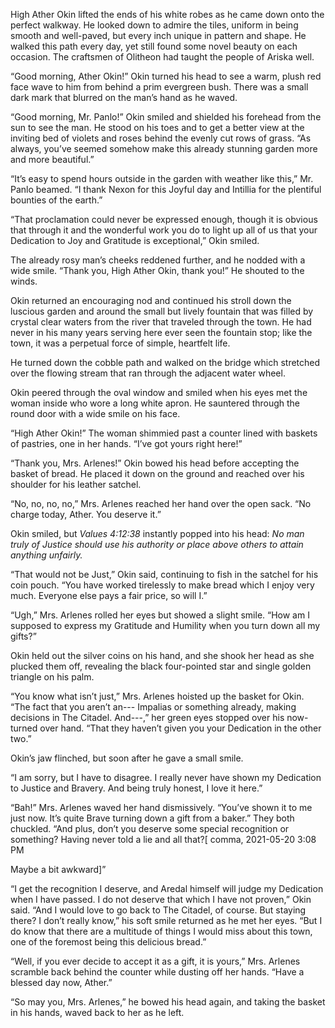High Ather Okin lifted the ends of his white robes as he came down onto the perfect walkway. He looked down to admire the tiles, uniform in being smooth and well-paved, but every inch unique in pattern and shape. He walked this path every day, yet still found some novel beauty on each occasion. The craftsmen of Olitheon had taught the people of Ariska well.

“Good morning, Ather Okin!” Okin turned his head to see a warm, plush red face wave to him from behind a prim evergreen bush. There was a small dark mark that blurred on the man’s hand as he waved.

“Good morning, Mr. Panlo!” Okin smiled and shielded his forehead from the sun to see the man. He stood on his toes and to get a better view at the inviting bed of violets and roses behind the evenly cut rows of grass. “As always, you’ve seemed somehow make this already stunning garden more and more beautiful.”

“It’s easy to spend hours outside in the garden with weather like this,” Mr. Panlo beamed. “I thank Nexon for this Joyful day and Intillia for the plentiful bounties of the earth.”

“That proclamation could never be expressed enough, though it is obvious that through it and the wonderful work you do to light up all of us that your Dedication to Joy and Gratitude is exceptional,” Okin smiled.

The already rosy man’s cheeks reddened further, and he nodded with a wide smile. “Thank you, High Ather Okin, thank you!” He shouted to the winds.

Okin returned an encouraging nod and continued his stroll down the luscious garden and around the small but lively fountain that was filled by crystal clear waters from the river that traveled through the town. He had never in his many years serving here ever seen the fountain stop; like the town, it was a perpetual force of simple, heartfelt life.

He turned down the cobble path and walked on the bridge which stretched over the flowing stream that ran through the adjacent water wheel. 

Okin peered through the oval window and smiled when his eyes met the woman inside who wore a long white apron. He sauntered through the round door with a wide smile on his face.

“High Ather Okin!” The woman shimmied past a counter lined with baskets of pastries, one in her hands. “I’ve got yours right here!”

“Thank you, Mrs. Arlenes!” Okin bowed his head before accepting the basket of bread. He placed it down on the ground and reached over his shoulder for his leather satchel. 

“No, no, no, no,” Mrs. Arlenes reached her hand over the open sack. “No charge today, Ather. You deserve it.”

Okin smiled, but *Values 4:12:38* instantly popped into his head: *No man truly of Justice should use his authority or place above others to attain anything unfairly.* 

“That would not be Just,” Okin said, continuing to fish in the satchel for his coin pouch. “You have worked tirelessly to make bread which I enjoy very much. Everyone else pays a fair price, so will I.”

“Ugh,” Mrs. Arlenes rolled her eyes but showed a slight smile. “How am I supposed to express my Gratitude and Humility when you turn down all my gifts?”

Okin held out the silver coins on his hand, and she shook her head as she plucked them off, revealing the black four-pointed star and single golden triangle on his palm.

“You know what isn’t just,” Mrs. Arlenes hoisted up the basket for Okin. “The fact that you aren’t an--- Impalias or something already, making decisions in The Citadel. And---,” her green eyes stopped over his now-turned over hand. “That they haven’t given you your Dedication in the other two.”

Okin’s jaw flinched, but soon after he gave a small smile. 

“I am sorry, but I have to disagree. I really never have shown my Dedication to Justice and Bravery. And being truly honest, I love it here.”

“Bah!” Mrs. Arlenes waved her hand dismissively. “You’ve shown it to me just now. It’s quite Brave turning down a gift from a baker.” They both chuckled. “And plus, don’t you deserve some special recognition or something? Having never told a lie and all that?\[ comma, 2021-05-20 3:08 PM

Maybe a bit awkward\]”

“I get the recognition I deserve, and Aredal himself will judge my Dedication when I have passed. I do not deserve that which I have not proven,” Okin said. “And I would love to go back to The Citadel, of course. But staying there? I don’t really know,” his soft smile returned as he met her eyes. “But I do know that there are a multitude of things I would miss about this town, one of the foremost being this delicious bread.”

“Well, if you ever decide to accept it as a gift, it is yours,” Mrs. Arlenes scramble back behind the counter while dusting off her hands. “Have a blessed day now, Ather.”

“So may you, Mrs. Arlenes,” he bowed his head again, and taking the basket in his hands, waved back to her as he left.





